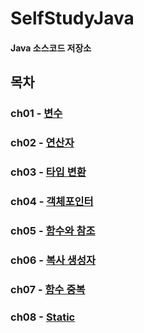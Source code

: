 # SelfStudyJava
#### Java 소스코드 저장소

## 목차
### ch01 - [변수](https://github.com/BangYunseo/TIL/blob/main/Language/Java/ch01_Variable.md)
### ch02 - [연산자](https://github.com/BangYunseo/TIL/blob/main/Language/Java/ch02_Operator.md)
### ch03 - [타입 변환](https://github.com/BangYunseo/TIL/blob/main/Language/Java/ch03_TypeCasting.md)
### ch04 - [객체포인터](https://github.com/BangYunseo/TIL/blob/main/Language/Cpp/ch04_ObjectPointer.md)
### ch05 - [함수와 참조](https://github.com/BangYunseo/TIL/blob/main/Language/Cpp/ch05_FunctionAndReference.md)
### ch06 - [복사 생성자](https://github.com/BangYunseo/TIL/blob/main/Language/Cpp/ch06_CopyConstructor.md)
### ch07 - [함수 중복](https://github.com/BangYunseo/TIL/blob/main/Language/Cpp/ch07_FunctionOverloading.md)
### ch08 - [Static](https://github.com/BangYunseo/TIL/blob/main/Language/Cpp/ch08_Static.md)


